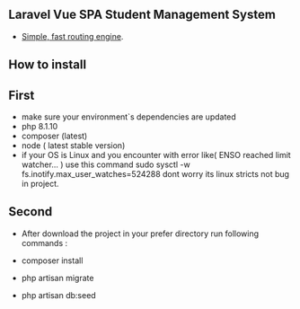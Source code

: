 
##  Laravel Vue SPA Student Management System


- [Simple, fast routing engine](https://laravel.com/docs/routing).


## How to install

## First 

- make sure your environment`s dependencies are updated 
- php 8.1.10
- composer (latest)
- node ( latest stable version)
- if your OS is Linux and you encounter with error like( ENSO reached limit watcher... )
   use this command  sudo sysctl -w fs.inotify.max_user_watches=524288 
   dont worry its linux stricts not bug in project.

## Second

- After download the project in your prefer directory run following commands :

- composer install
- php artisan migrate
- php artisan db:seed
